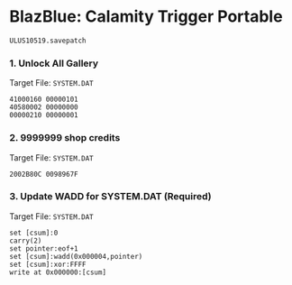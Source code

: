 #  BlazBlue: Calamity Trigger Portable 

`ULUS10519.savepatch`

### 1. Unlock All Gallery

Target File: `SYSTEM.DAT`

```
41000160 00000101
40580002 00000000
00000210 00000001
```

### 2. 9999999 shop credits

Target File: `SYSTEM.DAT`

```
2002B80C 0098967F
```

### 3. Update WADD for SYSTEM.DAT (Required)

Target File: `SYSTEM.DAT`

```
set [csum]:0
carry(2)
set pointer:eof+1
set [csum]:wadd(0x000004,pointer)
set [csum]:xor:FFFF
write at 0x000000:[csum]
```

